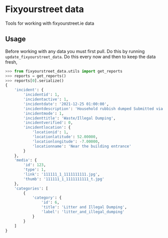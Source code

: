 # Fixyourstreet data

Tools for working with fixyourstreet.ie data

## Usage

Before working with any data you must first pull. Do this by running `update_fixyourstreet_data`. Do this every now and then to keep the data fresh,


```python
>>> from fixyourstreet_data.utils import get_reports
>>> reports = get_reports()
>>> reports[0].serialize()
{
    'incident': {
        'incidentid': 1,
        'incidentactive': 1,
        'incidentdate': '2021-12-25 01:00:00',
        'incidentdescription': 'Household rubbish dumped Submitted via EPA/NIECE Smartphone App. #Waste/IllegalDumping -- posted via the fixyourstreet.ie public api',
        'incidentmode': 1,
        'incidenttitle': 'Waste/Illegal Dumping',
        'incidentverified': 0,
        'incidentlocation': {
            'locationid': 1,
            'locationlatitude': 52.00000,
            'locationlongitude': -7.00000,
            'locationname': 'Near the building entrance'
        }
    },
    'media': {
        'id': 123,
        'type': 1,
        'link': '111111_1_1111111111.jpg',
        'thumb': '111111_1_1111111111_t.jpg'
    },
    'categories': [
        {
            'category': {
                'id': 6,
                'title': 'Litter and Illegal Dumping',
                'label': 'litter_and_illegal_dumping'
            }
        }
    ]
}
```
